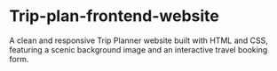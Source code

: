 # Trip-plan-frontend-website
A clean and responsive Trip Planner website built with HTML and CSS, featuring a scenic background image and an interactive travel booking form.
